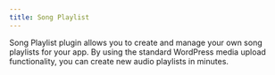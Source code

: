```yaml
---
title: Song Playlist
---
```


Song Playlist plugin allows you to create and manage your own song playlists for your app. By using the standard WordPress media upload functionality, you can create new audio playlists in minutes.
